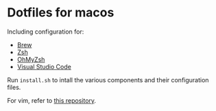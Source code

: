 # Dotfiles for macos

Including configuration for:

 - [Brew](https://brew.sh/)
 - [Zsh](http://www.zsh.org/)
 - [OhMyZsh](http://ohmyz.sh/)
 - [Visual Studio Code](https://code.visualstudio.com/)

Run `install.sh` to intall the various components and their configuration files.

For vim, refer to [this repository](https://github.com/ericdaat/vim-config).
